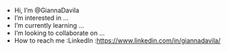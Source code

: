 - Hi, I’m @GiannaDavila
- I’m interested in ...
- I’m currently learning ...
- I’m looking to collaborate on ...
- How to reach me :LinkedIn :https://www.linkedin.com/in/giannadavila/ 

<!---
GiannaDavila/GiannaDavila is a ✨ special ✨ repository because its `README.md` (this file) appears on your GitHub profile.
You can click the Preview link to take a look at your changes.
--->
